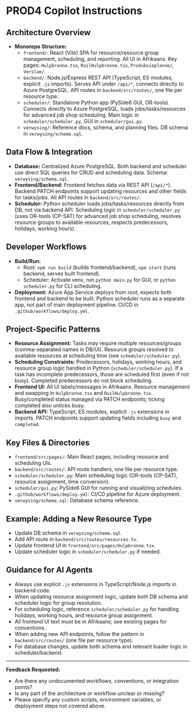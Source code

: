 # PROD4 Copilot Instructions

## Architecture Overview

- **Monorepo Structure:**
  - `frontend/`: React (Vite) SPA for resource/resource group management, scheduling, and reporting. All UI in Afrikaans. Key pages: `Hulpbronne.tsx`, `RuilHulpbronne.tsx`, `Produksieplanne/`, `Verslae/`.
  - `backend/`: Node.js/Express REST API (TypeScript, ES modules, explicit `.js` imports). Serves API under `/api/*`, connects directly to Azure PostgreSQL. API routes in `backend/src/routes/`, one file per resource type.
  - `scheduler/`: Standalone Python app (PySide6 GUI, OR-tools). Connects directly to Azure PostgreSQL, loads jobs/tasks/resources for advanced job shop scheduling. Main logic in `scheduler/scheduler.py`, GUI in `scheduler/gui.py`.
  - `verwysing/`: Reference docs, schema, and planning files. DB schema in `verwysing/schema.sql`.

## Data Flow & Integration

- **Database:** Centralized Azure PostgreSQL. Both backend and scheduler use direct SQL queries for CRUD and scheduling data. Schema: `verwysing/schema.sql`.
- **Frontend/Backend:** Frontend fetches data via REST API (`/api/*`). Backend PATCH endpoints support updating resources and other fields for tasks/jobs. All API routes in `backend/src/routes/`.
- **Scheduler:** Python scheduler loads jobs/tasks/resources directly from DB, not via backend API. Scheduling logic in `scheduler/scheduler.py` (uses OR-tools (CP-SAT) for advanced job shop scheduling, resolves resource groups to available resources, respects predecessors, holidays, working hours).

## Developer Workflows

- **Build/Run:**
  - Root: `npm run build` (builds frontend/backend), `npm start` (runs backend, serves built frontend).
  - Scheduler: Activate venv, run `python main.py` for GUI, or `python scheduler.py` for CLI scheduling.
- **Deployment:** Azure App Service deploys from root, expects both frontend and backend to be built. Python scheduler runs as a separate app, not part of main deployment pipeline. CI/CD in `.github/workflows/deploy.yml`.

## Project-Specific Patterns

- **Resource Assignment:** Tasks may require multiple resources/groups (comma-separated names in DB/UI). Resource groups resolved to available resources at scheduling time (see `scheduler/scheduler.py`).
- **Scheduling Constraints:** Predecessors, holidays, working hours, and resource group logic handled in Python (`scheduler/scheduler.py`). If a task has incomplete predecessors, those are scheduled first (even if not busy). Completed predecessors do not block scheduling.
- **Frontend UI:** All UI labels/messages in Afrikaans. Resource management and swapping in `Hulpbronne.tsx` and `RuilHulpbronne.tsx`. Busy/completed status managed via PATCH endpoints; ticking completed also unticks busy.
- **Backend API:** TypeScript, ES modules, explicit `.js` extensions in imports. PATCH endpoints support updating fields including `busy` and `completed`.

## Key Files & Directories

- `frontend/src/pages/`: Main React pages, including resource and scheduling UIs.
- `backend/src/routes/`: API route handlers, one file per resource type.
- `scheduler/scheduler.py`: Main scheduling logic (OR-tools (CP-SAT), resource assignment, time conversion).
- `scheduler/gui.py`: PySide6 GUI for running and visualizing schedules.
- `.github/workflows/deploy.yml`: CI/CD pipeline for Azure deployment.
- `verwysing/schema.sql`: Database schema reference.

## Example: Adding a New Resource Type

- Update DB schema in `verwysing/schema.sql`.
- Add API route in `backend/src/routes/resources.ts`.
- Update frontend UI in `frontend/src/pages/Hulpbronne.tsx`.
- Update scheduler logic in `scheduler/scheduler.py` if needed.

## Guidance for AI Agents

- Always use explicit `.js` extensions in TypeScript/Node.js imports in backend code.
- When updating resource assignment logic, update both DB schema and scheduler logic for group resolution.
- For scheduling logic, reference `scheduler/scheduler.py` for handling holidays, working hours, and resource group assignment.
- All frontend UI text must be in Afrikaans; see existing pages for conventions.
- When adding new API endpoints, follow the pattern in `backend/src/routes/` (one file per resource type).
- For database changes, update both schema and relevant loader logic in scheduler/backend.

---

**Feedback Requested:**

- Are there any undocumented workflows, conventions, or integration points?
- Is any part of the architecture or workflow unclear or missing?
- Please specify any custom scripts, environment variables, or deployment steps not covered above.
